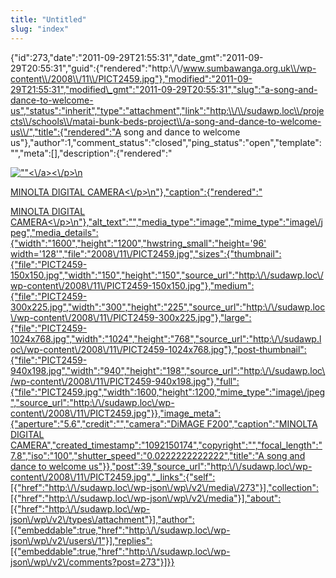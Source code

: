 ```yaml
---
title: "Untitled"
slug: "index"
---
```


{"id":273,"date":"2011-09-29T21:55:31","date\_gmt":"2011-09-29T20:55:31","guid":{"rendered":"http:\\/\\/www.sumbawanga.org.uk\\/wp-content\\/2008\\/11\\/PICT2459.jpg"},"modified":"2011-09-29T21:55:31","modified\_gmt":"2011-09-29T20:55:31","slug":"a-song-and-dance-to-welcome-us","status":"inherit","type":"attachment","link":"http:\\/\\/sudawp.loc\\/projects\\/schools\\/matai-bunk-beds-project\\/a-song-and-dance-to-welcome-us\\/","title":{"rendered":"A song and dance to welcome us"},"author":1,"comment\_status":"closed","ping\_status":"open","template":"","meta":\[\],"description":{"rendered":"

[![\"\"](\"http:\/\/sudawp.loc\/wp-content\/2008\/11\/PICT2459-300x225.jpg\")<\\/a><\\/p>\\n](http:\/\/sudawp.loc\/wp-content\/2008\/11\/PICT2459.jpg)

[MINOLTA DIGITAL CAMERA<\\/p>\\n"},"caption":{"rendered":"](http:\/\/sudawp.loc\/wp-content\/2008\/11\/PICT2459.jpg)

[MINOLTA DIGITAL CAMERA<\\/p>\\n"},"alt\_text":"","media\_type":"image","mime\_type":"image\\/jpeg","media\_details":{"width":"1600","height":"1200","hwstring\_small":"height='96' width='128'","file":"2008\\/11\\/PICT2459.jpg","sizes":{"thumbnail":{"file":"PICT2459-150x150.jpg","width":"150","height":"150","source\_url":"http:\\/\\/sudawp.loc\\/wp-content\\/2008\\/11\\/PICT2459-150x150.jpg"},"medium":{"file":"PICT2459-300x225.jpg","width":"300","height":"225","source\_url":"http:\\/\\/sudawp.loc\\/wp-content\\/2008\\/11\\/PICT2459-300x225.jpg"},"large":{"file":"PICT2459-1024x768.jpg","width":"1024","height":"768","source\_url":"http:\\/\\/sudawp.loc\\/wp-content\\/2008\\/11\\/PICT2459-1024x768.jpg"},"post-thumbnail":{"file":"PICT2459-940x198.jpg","width":"940","height":"198","source\_url":"http:\\/\\/sudawp.loc\\/wp-content\\/2008\\/11\\/PICT2459-940x198.jpg"},"full":{"file":"PICT2459.jpg","width":1600,"height":1200,"mime\_type":"image\\/jpeg","source\_url":"http:\\/\\/sudawp.loc\\/wp-content\\/2008\\/11\\/PICT2459.jpg"}},"image\_meta":{"aperture":"5.6","credit":"","camera":"DiMAGE F200","caption":"MINOLTA DIGITAL CAMERA","created\_timestamp":"1092150174","copyright":"","focal\_length":"7.8","iso":"100","shutter\_speed":"0.0222222222222","title":"A song and dance to welcome us"}},"post":39,"source\_url":"http:\\/\\/sudawp.loc\\/wp-content\\/2008\\/11\\/PICT2459.jpg","\_links":{"self":\[{"href":"http:\\/\\/sudawp.loc\\/wp-json\\/wp\\/v2\\/media\\/273"}\],"collection":\[{"href":"http:\\/\\/sudawp.loc\\/wp-json\\/wp\\/v2\\/media"}\],"about":\[{"href":"http:\\/\\/sudawp.loc\\/wp-json\\/wp\\/v2\\/types\\/attachment"}\],"author":\[{"embeddable":true,"href":"http:\\/\\/sudawp.loc\\/wp-json\\/wp\\/v2\\/users\\/1"}\],"replies":\[{"embeddable":true,"href":"http:\\/\\/sudawp.loc\\/wp-json\\/wp\\/v2\\/comments?post=273"}\]}}](http:\/\/sudawp.loc\/wp-content\/2008\/11\/PICT2459.jpg)
